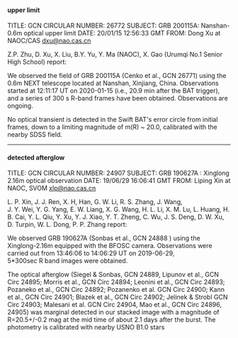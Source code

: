 #### upper limit

TITLE:   GCN CIRCULAR
NUMBER:  26772
SUBJECT: GRB 200115A: Nanshan-0.6m optical upper limit
DATE:    20/01/15 12:56:33 GMT
FROM:    Dong Xu at NAOC/CAS  <dxu@nao.cas.cn>

Z.P. Zhu, D. Xu, X. Liu, B.Y. Yu, Y. Ma (NAOC), X. Gao (Urumqi No.1 
Senior High School) report:

We observed the field of GRB 200115A (Cenko et al., GCN 26771) using the 
0.6m NEXT telescope located at Nanshan, Xinjiang, China. Observations 
started at 12:11:17 UT on 2020-01-15 (i.e., 20.9 min after the BAT 
trigger), and a series of 300 s R-band frames have been obtained. 
Observations are ongoing.

No optical transient is detected in the Swift BAT's error circle from 
initial frames, down to a limiting magnitude of m(R) ~ 20.0, calibrated 
with the nearby SDSS field.

---

#### detected afterglow

TITLE:   GCN CIRCULAR
NUMBER:  24907
SUBJECT: GRB 190627A : Xinglong 2.16m optical observation
DATE:    19/06/29 16:06:41 GMT
FROM:    Liping Xin at NAOC, SVOM  <xlp@nao.cas.cn>

L. P. Xin,  J. J. Ren, X. H, Han, G. W. Li,  R. S. Zhang,   J. Wang,  
J. Y. Wei,   Y. G. Yang, E. W. Liang,  X. G. Wang,   H. L. Li, 
X. M. Lu,  L. Huang,    H. B. Cai,   Y. L. Qiu,  Y. Xu, 
Y.  J. Xiao,  Y. T. Zheng,  C. Wu,   J. S. Deng,   D. W. Xu,  
D. Turpin,  W. L. Dong, P. P. Zhang report:

We observed  GRB 190627A  (Sonbas et al., GCN 24888 ) using the  
Xinglong-2.16m equipped with  the BFOSC camera. Observations 
were carried out from 13:46:06 to 14:06:29 UT on 2019-06-29,  
5*300sec R band images were obtained.

The optical afterglow (Siegel & Sonbas, GCN 24889, 
Lipunov et al., GCN Circ 24895; Morris et al., GCN Circ 24894; 
Leonini et al., GCN Circ 24893; Pozaneko et al., GCN Circ 24892; 
Pozanenko et al. GCN Circ 24900;  Kann et al., GCN Circ 24901; 
Blazek et al., GCN Circ 24902;  Jelinek & Strobl GCN Circ 24903; 
Malesani et al. GCN Circ 24904,  Mao et al., GCN Circ 24896,  24905) 
was marginal detected in our stacked image with a magnitude of 
R=20.5+/-0.2 mag at the mid time of about 2.1 days after the burst. 
The photometry is calibrated with nearby USNO B1.0 stars
